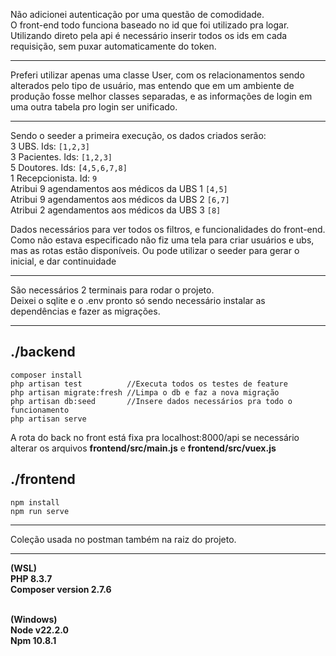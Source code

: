 Não adicionei autenticação por uma questão de comodidade. <br/>
O front-end todo funciona baseado no id que foi utilizado pra logar. <br/>
Utilizando direto pela api é necessário inserir todos os ids em cada requisição, sem puxar automaticamente do token. <br/>

---

Preferi utilizar apenas uma classe User, com os relacionamentos sendo alterados pelo tipo de usuário, mas entendo que em um ambiente de produção fosse melhor classes separadas, e as informações de login em uma outra tabela pro login ser unificado. 

---

Sendo o seeder a primeira execução, os dados criados serão: <br/>
3 UBS. Ids: ```[1,2,3]``` <br/>
3 Pacientes. Ids: ```[1,2,3] ```<br/>
5 Doutores. Ids: ```[4,5,6,7,8]``` <br/>
1 Recepcionista. Id: ```9``` <br/>
Atribui 9 agendamentos aos médicos da UBS 1 ```[4,5]``` <br/>
Atribui 9 agendamentos aos médicos da UBS 2 ```[6,7]``` <br/>
Atribui 2 agendamentos aos médicos da UBS 3 ```[8]``` <br/>

Dados necessários para ver todos os filtros, e funcionalidades do front-end. <br/>
Como não estava especificado não fiz uma tela para criar usuários e ubs, mas as rotas estão disponíveis. Ou pode utilizar o seeder para gerar o inicial, e dar continuidade <br/>

---
São necessários 2 terminais para rodar o projeto. <br/>
Deixei o sqlite e o .env pronto só sendo necessário instalar as dependências e fazer as migrações. <br/>

---
## ./backend
```
composer install
php artisan test          //Executa todos os testes de feature
php artisan migrate:fresh //Limpa o db e faz a nova migração
php artisan db:seed       //Insere dados necessários pra todo o funcionamento
php artisan serve
```

A rota do back no front está fixa pra localhost:8000/api se necessário alterar os arquivos **frontend/src/main.js** e **frontend/src/vuex.js**
## ./frontend
```
npm install
npm run serve
```
---
Coleção usada no postman também na raiz do projeto.

---

<strong>(WSL) <br/>
PHP 8.3.7 <br/>
Composer version 2.7.6 <br/> <br/>

(Windows) <br/>
Node v22.2.0 <br/>
Npm 10.8.1 <br/></strong>
